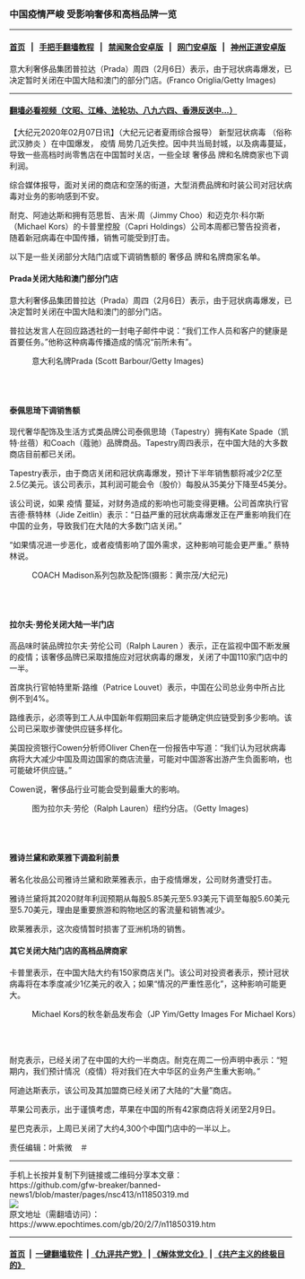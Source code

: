 ### 中国疫情严峻 受影响奢侈和高档品牌一览
------------------------

#### [首页](https://github.com/gfw-breaker/banned-news1/blob/master/README.md) &nbsp;&nbsp;|&nbsp;&nbsp; [手把手翻墙教程](https://github.com/gfw-breaker/guides/wiki) &nbsp;&nbsp;|&nbsp;&nbsp; [禁闻聚合安卓版](https://github.com/gfw-breaker/bn-android) &nbsp;&nbsp;|&nbsp;&nbsp; [网门安卓版](https://github.com/oGate2/oGate) &nbsp;&nbsp;|&nbsp;&nbsp; [神州正道安卓版](https://github.com/SzzdOgate/update) 



<div><img alt="" class="aligncenter wp-post-image" src="https://i.epochtimes.com/assets/uploads/2012/10/1210200636312262-600x400.jpg"/>
<div class="red16 caption">
 意大利奢侈品集团普拉达（Prada）周四（2月6日）表示，由于冠状病毒爆发，已决定暂时关闭在中国大陆和澳门的部分门店。(Franco Origlia/Getty Images)
</div>
</div><hr/>

#### [翻墙必看视频（文昭、江峰、法轮功、八九六四、香港反送中...）](https://github.com/gfw-breaker/banned-news1/blob/master/pages/link3.md)

<div><p>
 【大纪元2020年02月07日讯】（大纪元记者夏雨综合报导）
 <ok href="https://www.epochtimes.com/gb/tag/%E6%96%B0%E5%9E%8B%E5%86%A0%E7%8A%B6%E7%97%85%E6%AF%92.html">
  新型冠状病毒
 </ok>
 （俗称
 <ok href="https://www.epochtimes.com/gb/tag/%E6%AD%A6%E6%B1%89%E8%82%BA%E7%82%8E.html">
  武汉肺炎
 </ok>
 ）在中国爆发，
 <ok href="https://www.epochtimes.com/gb/tag/%E7%96%AB%E6%83%85.html">
  疫情
 </ok>
 局势几近失控。因中共当局封城，以及病毒蔓延，导致一些高档时尚零售店在中国暂时关店，一些全球
 <ok href="https://www.epochtimes.com/gb/tag/%E5%A5%A2%E4%BE%88%E5%93%81.html">
  奢侈品
 </ok>
 牌和名牌商家也下调利润。
</p>
<p>
 综合媒体报导，面对关闭的商店和空荡的街道，大型消费品牌和时装公司对冠状病毒对业务的影响感到不安。
</p>
<p>
 耐克、阿迪达斯和拥有范思哲、吉米·周（Jimmy Choo）和迈克尔·科尔斯（Michael Kors）的卡普里控股（Capri Holdings）公司本周都已警告投资者，随着新冠病毒在中国传播，销售可能受到打击。
</p>
<p>
 以下是一些关闭部分大陆门店或下调销售额的
 <ok href="https://www.epochtimes.com/gb/tag/%E5%A5%A2%E4%BE%88%E5%93%81.html">
  奢侈品
 </ok>
 牌和名牌商家名单。
</p>
<h4>
 Prada关闭大陆和澳门部分门店
</h4>
<p>
 意大利奢侈品集团普拉达（Prada）周四（2月6日）表示，由于冠状病毒爆发，已决定暂时关闭在中国大陆和澳门的部分门店。
</p>
<p>
 普拉达发言人在回应路透社的一封电子邮件中说：“我们工作人员和客户的健康是首要任务。”他称这种病毒传播造成的情况“前所未有”。
</p>
<figure class="wp-caption aligncenter" id="attachment_6101419" style="width: 594px">
 <ok href="http://i.epochtimes.com/assets/uploads/2008/02/802220709171164.jpg">
  <img alt="" class="size-full wp-image-6101419" src="http://i.epochtimes.com/assets/uploads/2008/02/802220709171164.jpg"/>
 </ok>
 <br/><figcaption class="wp-caption-text">
  意大利名牌Prada (Scott Barbour/Getty Images)
 </figcaption><br/>
</figure><br/>
<h4>
 泰佩思琦下调销售额
</h4>
<p>
 现代奢华配饰及生活方式类品牌公司泰佩思琦（Tapestry）拥有Kate Spade（凯特·丝蓓）和Coach（蔻驰）品牌商品。Tapestry周四表示，在中国大陆的大多数商店目前都已关闭。
</p>
<p>
 Tapestry表示，由于商店关闭和冠状病毒爆发，预计下半年销售额将减少2亿至2.5亿美元。该公司表示，其利润可能会令（股价）每股从35美分下降至45美分。
</p>
<p>
 该公司说，如果
 <ok href="https://www.epochtimes.com/gb/tag/%E7%96%AB%E6%83%85.html">
  疫情
 </ok>
 蔓延，对财务造成的影响也可能变得更糟。公司首席执行官吉德·蔡特林（Jide Zeitlin）表示：“日益严重的冠状病毒爆发正在严重影响我们在中国的业务，导致我们在大陆的大多数门店关闭。”
</p>
<p>
 “如果情况进一步恶化，或者疫情影响了国外需求，这种影响可能会更严重。” 蔡特林说。
</p>
<figure class="wp-caption aligncenter" id="attachment_6212091" style="width: 404px">
 <ok href="http://i.epochtimes.com/assets/uploads/2008/09/809190316441487.jpg">
  <img alt="" class="size-full wp-image-6212091" src="http://i.epochtimes.com/assets/uploads/2008/09/809190316441487.jpg"/>
 </ok>
 <br/><figcaption class="wp-caption-text">
  COACH Madison系列包款及配饰(摄影：黄宗茂/大纪元)
 </figcaption><br/>
</figure><br/>
<h4>
 拉尔夫·劳伦关闭大陆一半门店
</h4>
<p>
 高品味时装品牌拉尔夫·劳伦公司（Ralph Lauren ）表示，正在监视中国不断发展的疫情；该奢侈品牌已采取措施应对冠状病毒的爆发，关闭了中国110家门店中的一半。
</p>
<p>
 首席执行官帕特里斯·路维（Patrice Louvet）表示，中国在公司总业务中所占比例不到4%。
</p>
<p>
 路维表示，必须等到工人从中国新年假期回来后才能确定供应链受到多少影响。该公司已采取步骤使供应链多样化。
</p>
<p>
 美国投资银行Cowen分析师Oliver Chen在一份报告中写道：“我们认为冠状病毒病将大大减少中国及周边国家的商店流量，可能对中国游客出游产生负面影响，也可能破坏供应链。”
</p>
<p>
 Cowen说，奢侈品行业可能会受到最重大的影响。
</p>
<figure class="wp-caption aligncenter" id="attachment_5637644" style="width: 600px">
 <ok href="http://i.epochtimes.com/assets/uploads/2013/12/1312310924501002.jpg">
  <img alt="" class="size-large wp-image-5637644" src="http://i.epochtimes.com/assets/uploads/2013/12/1312310924501002-600x400.jpg"/>
 </ok>
 <br/><figcaption class="wp-caption-text">
  图为拉尔夫‧劳伦（Ralph Lauren）纽约分店。（Getty Images)
 </figcaption><br/>
</figure><br/>
<h4>
 雅诗兰黛和欧莱雅下调盈利前景
</h4>
<p>
 著名化妆品公司雅诗兰黛和欧莱雅表示，由于疫情爆发，公司财务遭受打击。
</p>
<p>
 雅诗兰黛将其2020财年利润预期从每股5.85美元至5.93美元下调至每股5.60美元至5.70美元，理由是重要旅游和购物地区的客流量和销售减少。
</p>
<p>
 欧莱雅表示，这次疫情暂时损害了亚洲机场的销售。
</p>
<h4>
 其它关闭大陆门店的高档品牌商家
</h4>
<p>
 卡普里表示，在中国大陆大约有150家商店关门。该公司对投资者表示，预计冠状病毒将在本季度减少1亿美元的收入；如果“情况的严重性恶化”，这种影响可能更大。
</p>
<figure class="wp-caption aligncenter" id="attachment_7293539" style="width: 600px">
 <ok href="http://i.epochtimes.com/assets/uploads/2016/02/1602171353592803.jpg">
  <img alt="" class="size-large wp-image-7293539" src="http://i.epochtimes.com/assets/uploads/2016/02/1602171353592803-600x479.jpg"/>
 </ok>
 <br/><figcaption class="wp-caption-text">
  Michael Kors的秋冬新品发布会（JP Yim/Getty Images For Michael Kors）
 </figcaption><br/>
</figure><br/>
<p>
 耐克表示，已经关闭了在中国的大约一半商店。耐克在周二一份声明中表示：“短期内，我们预计情况（疫情）将对我们在大中华区的业务产生重大影响。”
</p>
<p>
 阿迪达斯表示，该公司及其加盟商已经关闭了大陆的“大量”商店。
</p>
<p>
 苹果公司表示，出于谨慎考虑，苹果在中国的所有42家商店将关闭至2月9日。
</p>
<p>
 星巴克表示，上周已关闭了大约4,300个中国门店中的一半以上。
</p>
<p>
 责任编辑：叶紫微　＃
</p>
</div>
<hr/>
手机上长按并复制下列链接或二维码分享本文章：<br/>
https://github.com/gfw-breaker/banned-news1/blob/master/pages/nsc413/n11850319.md <br/>
<a href='https://github.com/gfw-breaker/banned-news1/blob/master/pages/nsc413/n11850319.md'><img src='https://github.com/gfw-breaker/banned-news1/blob/master/pages/nsc413/n11850319.md.png'/></a> <br/>
原文地址（需翻墙访问）：https://www.epochtimes.com/gb/20/2/7/n11850319.htm


------------------------
#### [首页](https://github.com/gfw-breaker/banned-news1/blob/master/README.md) &nbsp;|&nbsp; [一键翻墙软件](https://github.com/gfw-breaker/nogfw/blob/master/README.md) &nbsp;| [《九评共产党》](https://github.com/gfw-breaker/9ping.md/blob/master/README.md#九评之一评共产党是什么) | [《解体党文化》](https://github.com/gfw-breaker/jtdwh.md/blob/master/README.md) | [《共产主义的终极目的》](https://github.com/gfw-breaker/gczydzjmd.md/blob/master/README.md)


<img src='http://gfw-breaker.win/banned-news/pages/nsc413/n11850319.md' width='0px' height='0px'/>